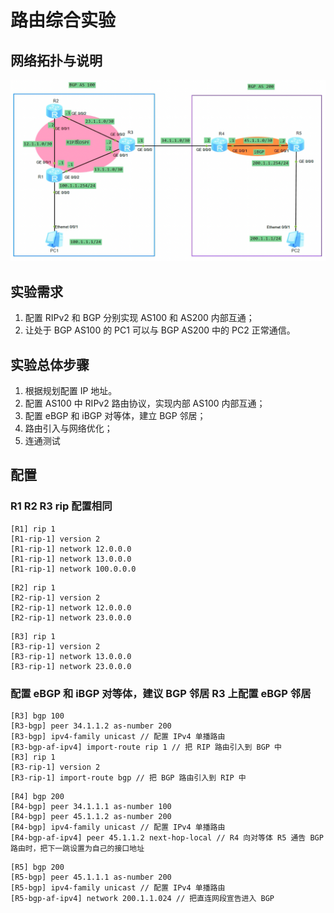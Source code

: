# 路由综合实验

## 网络拓扑与说明

![img|600](image/SCR-lxb.png)

## 实验需求

1. 配置 RIPv2 和 BGP 分别实现 AS100 和 AS200 内部互通；
2. 让处于 BGP AS100 的 PC1 可以与 BGP AS200 中的 PC2 正常通信。

## 实验总体步骤

1. 根据规划配置 IP 地址。
2. 配置 AS100 中 RIPv2 路由协议，实现内部 AS100 内部互通；
3. 配置 eBGP 和 iBGP 对等体，建立 BGP 邻居；
4. 路由引入与网络优化；
5. 连通测试

## 配置

### R1 R2 R3 rip 配置相同

```shell
[R1] rip 1
[R1-rip-1] version 2
[R1-rip-1] network 12.0.0.0
[R1-rip-1] network 13.0.0.0
[R1-rip-1] network 100.0.0.0
```

```shell
[R2] rip 1
[R2-rip-1] version 2
[R2-rip-1] network 12.0.0.0
[R2-rip-1] network 23.0.0.0
```

```shell
[R3] rip 1
[R3-rip-1] version 2
[R3-rip-1] network 13.0.0.0
[R3-rip-1] network 23.0.0.0
```

### 配置 eBGP 和 iBGP 对等体，建议 BGP 邻居 R3 上配置 eBGP 邻居

```shell
[R3] bgp 100
[R3-bgp] peer 34.1.1.2 as-number 200
[R3-bgp] ipv4-family unicast // 配置 IPv4 单播路由
[R3-bgp-af-ipv4] import-route rip 1 // 把 RIP 路由引入到 BGP 中
[R3] rip 1
[R3-rip-1] version 2
[R3-rip-1] import-route bgp // 把 BGP 路由引入到 RIP 中
```

```shell
[R4] bgp 200
[R4-bgp] peer 34.1.1.1 as-number 100
[R4-bgp] peer 45.1.1.2 as-number 200
[R4-bgp] ipv4-family unicast // 配置 IPv4 单播路由
[R4-bgp-af-ipv4] peer 45.1.1.2 next-hop-local // R4 向对等体 R5 通告 BGP 路由时，把下一跳设置为自己的接口地址
```

```shell
[R5] bgp 200
[R5-bgp] peer 45.1.1.1 as-number 200
[R5-bgp] ipv4-family unicast // 配置 IPv4 单播路由
[R5-bgp-af-ipv4] network 200.1.1.024 // 把直连网段宣告进入 BGP
```
